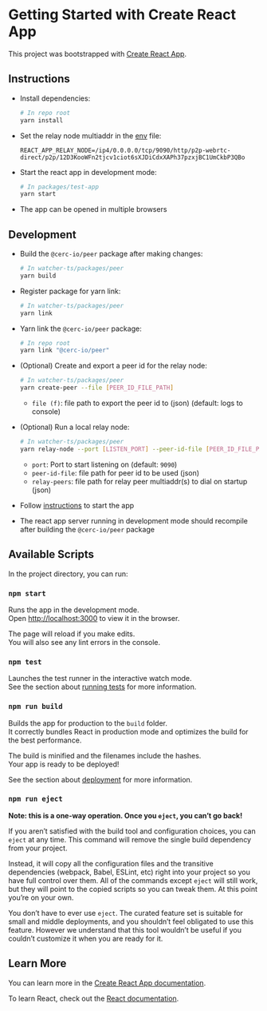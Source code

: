 # Getting Started with Create React App

This project was bootstrapped with [Create React App](https://github.com/facebook/create-react-app).

## Instructions

* Install dependencies:

  ```bash
  # In repo root
  yarn install
  ```

* Set the relay node multiaddr in the [env](./.env) file:

  ```
  REACT_APP_RELAY_NODE=/ip4/0.0.0.0/tcp/9090/http/p2p-webrtc-direct/p2p/12D3KooWFn2tjcv1ciot6sXJDiCdxXAPh37pzxjBC1UmCkbP3QBo
  ```

* Start the react app in development mode:

  ```bash
  # In packages/test-app
  yarn start
  ```

* The app can be opened in multiple browsers

## Development

* Build the `@cerc-io/peer` package after making changes:

  ```bash
  # In watcher-ts/packages/peer
  yarn build
  ```

* Register package for yarn link:

  ```bash
  # In watcher-ts/packages/peer
  yarn link
  ```

- Yarn link the `@cerc-io/peer` package:

  ```bash
  # In repo root
  yarn link "@cerc-io/peer"
  ```

* (Optional) Create and export a peer id for the relay node:

  ```bash
  # In watcher-ts/packages/peer
  yarn create-peer --file [PEER_ID_FILE_PATH]
  ```

  * `file (f)`: file path to export the peer id to (json) (default: logs to console)

* (Optional) Run a local relay node:

  ```bash
  # In watcher-ts/packages/peer
  yarn relay-node --port [LISTEN_PORT] --peer-id-file [PEER_ID_FILE_PATH] --relay-peers [RELAY_PEERS_FILE_PATH]
  ```

  * `port`: Port to start listening on (default: `9090`)
  * `peer-id-file`: file path for peer id to be used (json)
  * `relay-peers`: file path for relay peer multiaddr(s) to dial on startup (json)

* Follow [instructions](#instructions) to start the app

* The react app server running in development mode should recompile after building the `@cerc-io/peer` package

## Available Scripts

In the project directory, you can run:

### `npm start`

Runs the app in the development mode.\
Open [http://localhost:3000](http://localhost:3000) to view it in the browser.

The page will reload if you make edits.\
You will also see any lint errors in the console.

### `npm test`

Launches the test runner in the interactive watch mode.\
See the section about [running tests](https://facebook.github.io/create-react-app/docs/running-tests) for more information.

### `npm run build`

Builds the app for production to the `build` folder.\
It correctly bundles React in production mode and optimizes the build for the best performance.

The build is minified and the filenames include the hashes.\
Your app is ready to be deployed!

See the section about [deployment](https://facebook.github.io/create-react-app/docs/deployment) for more information.

### `npm run eject`

**Note: this is a one-way operation. Once you `eject`, you can’t go back!**

If you aren’t satisfied with the build tool and configuration choices, you can `eject` at any time. This command will remove the single build dependency from your project.

Instead, it will copy all the configuration files and the transitive dependencies (webpack, Babel, ESLint, etc) right into your project so you have full control over them. All of the commands except `eject` will still work, but they will point to the copied scripts so you can tweak them. At this point you’re on your own.

You don’t have to ever use `eject`. The curated feature set is suitable for small and middle deployments, and you shouldn’t feel obligated to use this feature. However we understand that this tool wouldn’t be useful if you couldn’t customize it when you are ready for it.

## Learn More

You can learn more in the [Create React App documentation](https://facebook.github.io/create-react-app/docs/getting-started).

To learn React, check out the [React documentation](https://reactjs.org/).
